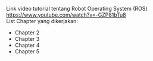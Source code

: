 Link video tutorial tentang Robot Operating System (ROS) https://www.youtube.com/watch?v=-GZP81bTu8<br>
List Chapter yang dikerjakan:
- Chapter 2
- Chapter 3
- Chapter 4
- Chapter 5
